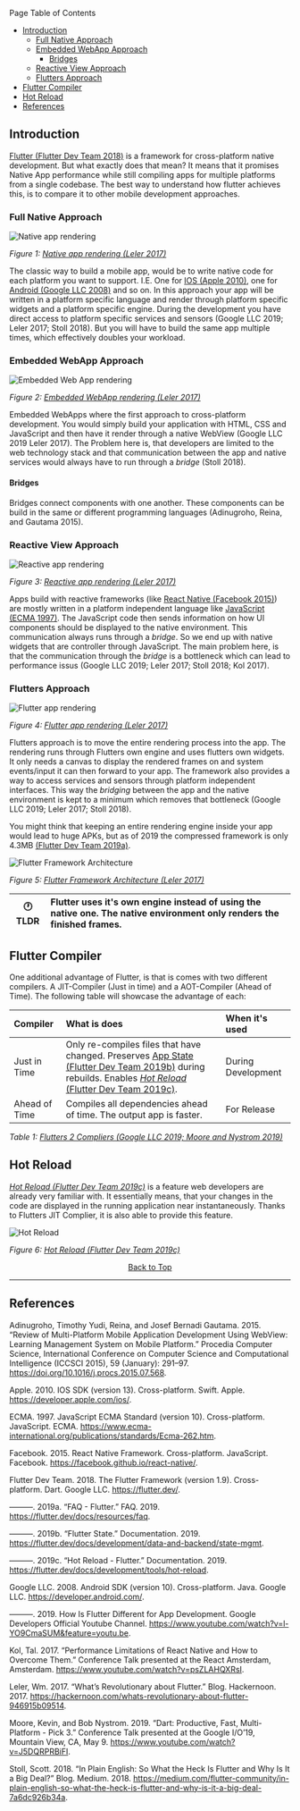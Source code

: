 Page Table of Contents
- [Introduction](#introduction)
  - [Full Native Approach](#full-native-approach)
  - [Embedded WebApp Approach](#embedded-webapp-approach)
    - [Bridges](#bridges)
  - [Reactive View Approach](#reactive-view-approach)
  - [Flutters Approach](#flutters-approach)
- [Flutter Compiler](#flutter-compiler)
- [Hot Reload](#hot-reload)
- [References](#references)

## Introduction
[Flutter (Flutter Dev Team 2018)](https://flutter.dev/) is a framework for cross-platform native development. But what exactly does that mean? It means that it promises Native App performance while still compiling apps for multiple platforms from a single codebase. The best way to understand how flutter achieves this, is to compare it to other mobile development approaches.

### Full Native Approach
![Native app rendering](https://github.com/Fasust/flutter-guide/wiki//.images/native-rendering.png)

_Figure 1: [Native app rendering (Leler 2017)](https://hackernoon.com/whats-revolutionary-about-flutter-946915b09514)_

The classic way to build a mobile app, would be to write native code for each platform you want to support. I.E. One for [IOS (Apple 2010)](https://developer.apple.com/ios/), one for [Android (Google LLC 2008)](https://developer.android.com/) and so on. In this approach your app will be written in a platform specific language and render through platform specific widgets and a platform specific engine. During the development you have direct access to platform specific services and sensors (Google LLC 2019; Leler 2017; Stoll 2018). But you will have to build the same app multiple times, which effectively doubles your workload.

### Embedded WebApp Approach
![Embedded Web App rendering](https://github.com/Fasust/flutter-guide/wiki//.images/webview-rendering.png)

_Figure 2: [Embedded WebApp rendering (Leler 2017)](https://hackernoon.com/whats-revolutionary-about-flutter-946915b09514)_

Embedded WebApps where the first approach to cross-platform development. You would simply build your application with HTML, CSS and JavaScript and then have it render through a native WebView (Google LLC 2019 Leler 2017). The Problem here is, that developers are limited to the web technology stack and that communication between the app and native services would always have to run through a _bridge_ (Stoll 2018).

#### Bridges
Bridges connect components with one another. These components can be build in the same or different programming languages (Adinugroho, Reina, and Gautama 2015).

### Reactive View Approach
![Reactive app rendering](https://github.com/Fasust/flutter-guide/wiki//.images/reactive-rendering.png)

_Figure 3: [Reactive app rendering (Leler 2017)](https://hackernoon.com/whats-revolutionary-about-flutter-946915b09514)_

Apps build with reactive frameworks (like [React Native (Facebook 2015)](https://facebook.github.io/react-native/)) are mostly written in a platform independent language like [JavaScript (ECMA 1997)](https://www.ecma-international.org/publications/standards/Ecma-262.htm). The JavaScript code then sends information on how UI components should be displayed to the native environment. This communication always runs through a _bridge_. So we end up with native widgets that are controller through JavaScript. The main problem here, is that the communication through the _bridge_ is a bottleneck which can lead to performance issus (Google LLC 2019; Leler 2017; Stoll 2018; Kol 2017).

### Flutters Approach
![Flutter app rendering](https://github.com/Fasust/flutter-guide/wiki//.images/flutter-rendering.png)

_Figure 4: [Flutter app rendering (Leler 2017)](https://hackernoon.com/whats-revolutionary-about-flutter-946915b09514)_

Flutters approach is to move the entire rendering process into the app. The rendering runs through Flutters own engine and uses flutters own widgets. It only needs a canvas to display the rendered frames on and system events/input it can then forward to your app. The framework also provides a way to access services and sensors through platform independent interfaces. This way the _bridging_ between the app and the native environment is kept to a minimum which removes that bottleneck (Google LLC 2019; Leler 2017; Stoll 2018).

You might think that keeping an entire rendering engine inside your app would lead to huge APKs, but as of 2019 the compressed framework is only 4.3MB [(Flutter Dev Team 2019a)](https://flutter.dev/docs/resources/faq). 

![Flutter Framework Architecture](https://github.com/Fasust/flutter-guide/wiki//.images/flutter-architecture.png)

_Figure 5: [Flutter Framework Architecture (Leler 2017)](https://hackernoon.com/whats-revolutionary-about-flutter-946915b09514)_

| 🕐 TLDR | Flutter uses it's own engine instead of using the native one. The native environment only renders the finished frames. |
| ------- | :--------------------------------------------------------------------------------------------------------------------- |

## Flutter Compiler
One additional advantage of Flutter, is that is comes with two different compilers. A JIT-Compiler (Just in time) and a AOT-Compiler (Ahead of Time). The following table will showcase the advantage of each:

| Compiler      | What is does                                                                                                                                                                                                                                                                        | When it's used     |
| :------------ | :---------------------------------------------------------------------------------------------------------------------------------------------------------------------------------------------------------------------------------------------------------------------------------- | :----------------- |
| Just in Time  | Only re-compiles files that have changed. Preserves [App State (Flutter Dev Team 2019b)](https://flutter.dev/docs/development/data-and-backend/state-mgmt) during rebuilds. Enables [_Hot Reload_ (Flutter Dev Team 2019c)](https://flutter.dev/docs/development/tools/hot-reload). | During Development |
| Ahead of Time | Compiles all dependencies ahead of time. The output app is faster.                                                                                                                                                                                                                  | For Release        |

_Table 1: [Flutters 2 Compliers (Google LLC 2019; Moore and Nystrom 2019)](https://www.youtube.com/watch?v=J5DQRPRBiFI)_

## Hot Reload
[_Hot Reload (Flutter Dev Team 2019c)_](https://flutter.dev/docs/development/tools/hot-reload) is a feature web developers are already very familiar with. It essentially means, that your changes in the code are displayed in the running application near instantaneously. Thanks to Flutters JIT Complier, it is also able to provide this feature.

![Hot Reload](https://github.com/Fasust/flutter-guide/wiki//.images/hot-reload.gif)

_Figure 6: [Hot Reload (Flutter Dev Team 2019c)](https://flutter.dev/docs/development/tools/hot-reload)_

<p align="center"><a href="#">Back to Top</a></center></p>

---
## References 
Adinugroho, Timothy Yudi, Reina, and Josef Bernadi Gautama. 2015. “Review of Multi-Platform Mobile Application Development Using WebView: Learning Management System on Mobile Platform.” Procedia Computer Science, International Conference on Computer Science and Computational Intelligence (ICCSCI 2015), 59 (January): 291–97. https://doi.org/10.1016/j.procs.2015.07.568.

Apple. 2010. IOS SDK (version 13). Cross-platform. Swift. Apple. https://developer.apple.com/ios/.

ECMA. 1997. JavaScript ECMA Standard (version 10). Cross-platform. JavaScript. ECMA. https://www.ecma-international.org/publications/standards/Ecma-262.htm.

Facebook. 2015. React Native Framework. Cross-platform. JavaScript. Facebook. https://facebook.github.io/react-native/.

Flutter Dev Team. 2018. The Flutter Framework (version 1.9). Cross-platform. Dart. Google LLC. https://flutter.dev/.

———. 2019a. “FAQ - Flutter.” FAQ. 2019. https://flutter.dev/docs/resources/faq.

———. 2019b. “Flutter State.” Documentation. 2019. https://flutter.dev/docs/development/data-and-backend/state-mgmt.

———. 2019c. “Hot Reload - Flutter.” Documentation. 2019. https://flutter.dev/docs/development/tools/hot-reload.

Google LLC. 2008. Android SDK (version 10). Cross-platform. Java. Google LLC. https://developer.android.com/.

———. 2019. How Is Flutter Different for App Development. Google Developers Official Youtube Channel. https://www.youtube.com/watch?v=l-YO9CmaSUM&feature=youtu.be.

Kol, Tal. 2017. “Performance Limitations of React Native and How to Overcome Them.” Conference Talk presented at the React Amsterdam, Amsterdam. https://www.youtube.com/watch?v=psZLAHQXRsI.

Leler, Wm. 2017. “What’s Revolutionary about Flutter.” Blog. Hackernoon. 2017. https://hackernoon.com/whats-revolutionary-about-flutter-946915b09514.

Moore, Kevin, and Bob Nystrom. 2019. “Dart: Productive, Fast, Multi-Platform - Pick 3.” Conference Talk presented at the Google I/O’19, Mountain View, CA, May 9. https://www.youtube.com/watch?v=J5DQRPRBiFI.

Stoll, Scott. 2018. “In Plain English: So What the Heck Is Flutter and Why Is It a Big Deal?” Blog. Medium. 2018. https://medium.com/flutter-community/in-plain-english-so-what-the-heck-is-flutter-and-why-is-it-a-big-deal-7a6dc926b34a.

